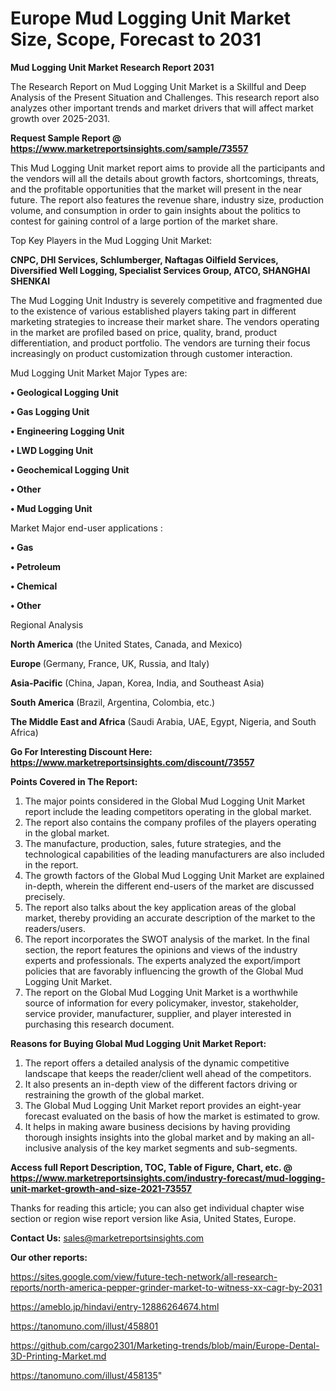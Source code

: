  # Europe Mud Logging Unit Market Size, Scope, Forecast to 2031

<strong>Mud Logging Unit Market Research Report 2031</strong>

The Research Report on Mud Logging Unit Market is a Skillful and Deep Analysis of the Present Situation and Challenges. This research report also analyzes other important trends and market drivers that will affect market growth over 2025-2031.

<strong>Request Sample Report @ <a href=https://www.marketreportsinsights.com/sample/73557>https://www.marketreportsinsights.com/sample/73557</a></strong>

This Mud Logging Unit market report aims to provide all the participants and the vendors will all the details about growth factors, shortcomings, threats, and the profitable opportunities that the market will present in the near future. The report also features the revenue share, industry size, production volume, and consumption in order to gain insights about the politics to contest for gaining control of a large portion of the market share.

Top Key Players in the Mud Logging Unit Market:

<strong>CNPC, DHI Services, Schlumberger, Naftagas Oilfield Services, Diversified Well Logging, Specialist Services Group, ATCO, SHANGHAI SHENKAI</strong>

The Mud Logging Unit Industry is severely competitive and fragmented due to the existence of various established players taking part in different marketing strategies to increase their market share. The vendors operating in the market are profiled based on price, quality, brand, product differentiation, and product portfolio. The vendors are turning their focus increasingly on product customization through customer interaction.

Mud Logging Unit Market Major Types are:

<strong>• Geological Logging Unit

• Gas Logging Unit

• Engineering Logging Unit

• LWD Logging Unit

• Geochemical Logging Unit

• Other

• Mud Logging Unit</strong>

Market Major end-user applications :

<strong>• Gas

• Petroleum

• Chemical

• Other</strong>

Regional Analysis

</u><strong><b>North America</b></strong> (the United States, Canada, and Mexico)

<strong><b>Europe </b></strong>(Germany, France, UK, Russia, and Italy)

<strong><b>Asia-Pacific</b></strong> (China, Japan, Korea, India, and Southeast Asia)

<strong><b>South America</b></strong> (Brazil, Argentina, Colombia, etc.)

<strong><b>The Middle East and Africa</b></strong> (Saudi Arabia, UAE, Egypt, Nigeria, and South Africa)

<strong>Go For Interesting Discount Here: <a href=https://www.marketreportsinsights.com/discount/73557>https://www.marketreportsinsights.com/discount/73557</a></strong>

<strong>Points Covered in The Report:</strong>
<ol>
  <li>The major points considered in the Global Mud Logging Unit Market report include the leading competitors operating in the global market.</li>
  <li>The report also contains the company profiles of the players operating in the global market.</li>
  <li>The manufacture, production, sales, future strategies, and the technological capabilities of the leading manufacturers are also included in the report.</li>
  <li>The growth factors of the Global Mud Logging Unit Market are explained in-depth, wherein the different end-users of the market are discussed precisely.</li>
  <li>The report also talks about the key application areas of the global market, thereby providing an accurate description of the market to the readers/users.</li>
  <li>The report incorporates the SWOT analysis of the market. In the final section, the report features the opinions and views of the industry experts and professionals. The experts analyzed the export/import policies that are favorably influencing the growth of the Global Mud Logging Unit Market.</li>
  <li>The report on the Global Mud Logging Unit Market is a worthwhile source of information for every policymaker, investor, stakeholder, service provider, manufacturer, supplier, and player interested in purchasing this research document.</li>
</ol>
<strong>Reasons for Buying Global Mud Logging Unit Market Report:</strong>

<ol>
  <li>The report offers a detailed analysis of the dynamic competitive landscape that keeps the reader/client well ahead of the competitors.</li>
  <li>It also presents an in-depth view of the different factors driving or restraining the growth of the global market.</li>
  <li>The Global Mud Logging Unit Market report provides an eight-year forecast evaluated on the basis of how the market is estimated to grow.</li>
  <li>It helps in making aware business decisions by having providing thorough insights insights into the global market and by making an all-inclusive analysis of the key market segments and sub-segments.</li>
</ol>
<strong>Access full Report Description, TOC, Table of Figure, Chart, etc. @ <a href=https://www.marketreportsinsights.com/industry-forecast/mud-logging-unit-market-growth-and-size-2021-73557>https://www.marketreportsinsights.com/industry-forecast/mud-logging-unit-market-growth-and-size-2021-73557</a></strong>


Thanks for reading this article; you can also get individual chapter wise section or region wise report version like Asia, United States, Europe.

<strong>Contact Us:</strong>
sales@marketreportsinsights.com

<strong>Our other reports:</strong>

<a href=https://sites.google.com/view/future-tech-network/all-research-reports/north-america-pepper-grinder-market-to-witness-xx-cagr-by-2031>https://sites.google.com/view/future-tech-network/all-research-reports/north-america-pepper-grinder-market-to-witness-xx-cagr-by-2031</a>

<a href=https://ameblo.jp/hindavi/entry-12886264674.html>https://ameblo.jp/hindavi/entry-12886264674.html</a>

<a href=https://tanomuno.com/illust/458801>https://tanomuno.com/illust/458801</a>

<a href=https://github.com/cargo2301/Marketing-trends/blob/main/Europe-Dental-3D-Printing-Market.md>https://github.com/cargo2301/Marketing-trends/blob/main/Europe-Dental-3D-Printing-Market.md</a>

<a href=https://tanomuno.com/illust/458135>https://tanomuno.com/illust/458135</a>"
